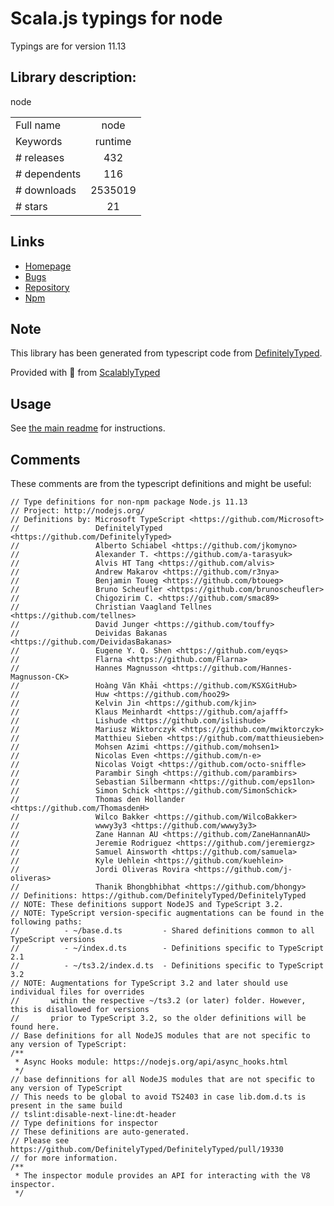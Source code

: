 
# Scala.js typings for node

Typings are for version 11.13

 ## Library description:
node

|                    |                 |
| ------------------ | :-------------: |
| Full name          | node |
| Keywords           | runtime |
| # releases         | 432 |
| # dependents       | 116 |
| # downloads        | 2535019 |
| # stars            | 21 |

## Links
- [Homepage](https://github.com/aredridel/node-bin-gen#readme)
- [Bugs](https://github.com/aredridel/node-bin-gen/issues)
- [Repository](https://github.com/aredridel/node-bin-gen)
- [Npm](https://www.npmjs.com/package/node)
    


## Note
This library has been generated from typescript code from [DefinitelyTyped](https://definitelytyped.org).

Provided with :purple_heart: from [ScalablyTyped](https://github.com/oyvindberg/ScalablyTyped)

## Usage
See [the main readme](../../readme.md) for instructions.

## Comments

These comments are from the typescript definitions and might be useful:
```
// Type definitions for non-npm package Node.js 11.13
// Project: http://nodejs.org/
// Definitions by: Microsoft TypeScript <https://github.com/Microsoft>
//                 DefinitelyTyped <https://github.com/DefinitelyTyped>
//                 Alberto Schiabel <https://github.com/jkomyno>
//                 Alexander T. <https://github.com/a-tarasyuk>
//                 Alvis HT Tang <https://github.com/alvis>
//                 Andrew Makarov <https://github.com/r3nya>
//                 Benjamin Toueg <https://github.com/btoueg>
//                 Bruno Scheufler <https://github.com/brunoscheufler>
//                 Chigozirim C. <https://github.com/smac89>
//                 Christian Vaagland Tellnes <https://github.com/tellnes>
//                 David Junger <https://github.com/touffy>
//                 Deividas Bakanas <https://github.com/DeividasBakanas>
//                 Eugene Y. Q. Shen <https://github.com/eyqs>
//                 Flarna <https://github.com/Flarna>
//                 Hannes Magnusson <https://github.com/Hannes-Magnusson-CK>
//                 Hoàng Văn Khải <https://github.com/KSXGitHub>
//                 Huw <https://github.com/hoo29>
//                 Kelvin Jin <https://github.com/kjin>
//                 Klaus Meinhardt <https://github.com/ajafff>
//                 Lishude <https://github.com/islishude>
//                 Mariusz Wiktorczyk <https://github.com/mwiktorczyk>
//                 Matthieu Sieben <https://github.com/matthieusieben>
//                 Mohsen Azimi <https://github.com/mohsen1>
//                 Nicolas Even <https://github.com/n-e>
//                 Nicolas Voigt <https://github.com/octo-sniffle>
//                 Parambir Singh <https://github.com/parambirs>
//                 Sebastian Silbermann <https://github.com/eps1lon>
//                 Simon Schick <https://github.com/SimonSchick>
//                 Thomas den Hollander <https://github.com/ThomasdenH>
//                 Wilco Bakker <https://github.com/WilcoBakker>
//                 wwwy3y3 <https://github.com/wwwy3y3>
//                 Zane Hannan AU <https://github.com/ZaneHannanAU>
//                 Jeremie Rodriguez <https://github.com/jeremiergz>
//                 Samuel Ainsworth <https://github.com/samuela>
//                 Kyle Uehlein <https://github.com/kuehlein>
//                 Jordi Oliveras Rovira <https://github.com/j-oliveras>
//                 Thanik Bhongbhibhat <https://github.com/bhongy>
// Definitions: https://github.com/DefinitelyTyped/DefinitelyTyped
// NOTE: These definitions support NodeJS and TypeScript 3.2.
// NOTE: TypeScript version-specific augmentations can be found in the following paths:
//          - ~/base.d.ts         - Shared definitions common to all TypeScript versions
//          - ~/index.d.ts        - Definitions specific to TypeScript 2.1
//          - ~/ts3.2/index.d.ts  - Definitions specific to TypeScript 3.2
// NOTE: Augmentations for TypeScript 3.2 and later should use individual files for overrides
//       within the respective ~/ts3.2 (or later) folder. However, this is disallowed for versions
//       prior to TypeScript 3.2, so the older definitions will be found here.
// Base definitions for all NodeJS modules that are not specific to any version of TypeScript:
/**
 * Async Hooks module: https://nodejs.org/api/async_hooks.html
 */
// base definnitions for all NodeJS modules that are not specific to any version of TypeScript
// This needs to be global to avoid TS2403 in case lib.dom.d.ts is present in the same build
// tslint:disable-next-line:dt-header
// Type definitions for inspector
// These definitions are auto-generated.
// Please see https://github.com/DefinitelyTyped/DefinitelyTyped/pull/19330
// for more information.
/**
 * The inspector module provides an API for interacting with the V8 inspector.
 */

```

